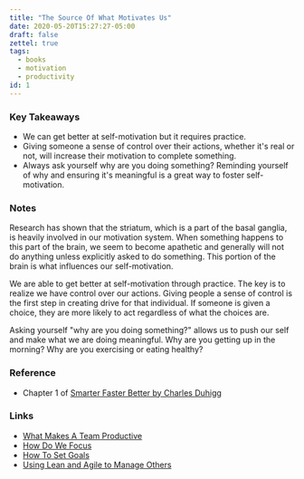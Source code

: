 ```yaml
---
title: "The Source Of What Motivates Us"
date: 2020-05-20T15:27:27-05:00
draft: false
zettel: true
tags:
  - books
  - motivation
  - productivity
id: 1
---
```

### Key Takeaways
  * We can get better at self-motivation but it requires practice.
  * Giving someone a sense of control over their actions, whether it's real or not, will increase their motivation to complete something.
  * Always ask yourself why are you doing something? Reminding yourself of why and ensuring it's meaningful is a great way to foster self-motivation.

### Notes
Research has shown that the striatum, which is a part of the basal ganglia, is heavily involved in our motivation system. When something happens to this part of the brain, we seem to become apathetic and generally will not do anything unless explicitly asked to do something. This portion of the brain is what influences our self-motivation.

We are able to get better at self-motivation through practice. The key is to realize we have control over our actions. Giving people a sense of control is the first step in creating drive for that individual. If someone is given a choice, they are more likely to act regardless of what the choices are. 

Asking yourself "why are you doing something?" allows us to push our self and make what we are doing meaningful. Why are you getting up in the morning? Why are you exercising or eating healthy?

### Reference
  * Chapter 1 of [Smarter Faster Better by Charles Duhigg](https://www.goodreads.com/book/show/25733966-smarter-faster-better)

### Links
  * [What Makes A Team Productive](202005221730-What-Makes-A-Team-Productive.md)
  * [How Do We Focus](202005221730-How-Do-We-Focus.md)
  * [How To Set Goals](202005251355-How-To-Set-Goals.md)
  * [Using Lean and Agile to Manage Others](202005251406-Using-Lean-and-Agile-To-Manage-Others.md)